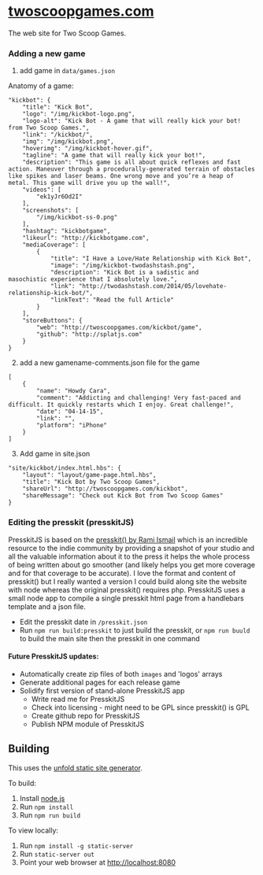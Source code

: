 [twoscoopgames.com](http://twoscoopgames.com)
=================
The web site for Two Scoop Games.


### Adding a new game

1. add game in `data/games.json`

  Anatomy of a game:
  ```
  "kickbot": {
      "title": "Kick Bot",
      "logo": "/img/kickbot-logo.png",
      "logo-alt": "Kick Bot - A game that will really kick your bot! from Two Scoop Games.",
      "link": "/kickbot/",
      "img": "/img/kickbot.png",
      "hoverimg": "/img/kickbot-hover.gif",
      "tagline": "A game that will really kick your bot!",
      "description": "This game is all about quick reflexes and fast action. Maneuver through a procedurally-generated terrain of obstacles like spikes and laser beams. One wrong move and you’re a heap of metal. This game will drive you up the wall!",
      "videos": [
          "ek1yJr6Od2I"
      ],
      "screenshots": [
          "/img/kickbot-ss-0.png"
      ],
      "hashtag": "kickbotgame",
      "likeurl": "http://kickbotgame.com",
      "mediaCoverage": [
          {
              "title": "I Have a Love/Hate Relationship with Kick Bot",
              "image": "/img/kickbot-twodashstash.png",
              "description": "Kick Bot is a sadistic and masochistic experience that I absolutely love.",
              "link": "http://twodashstash.com/2014/05/lovehate-relationship-kick-bot/",
              "linkText": "Read the full Article"
          }
      ],
      "storeButtons": {
          "web": "http://twoscoopgames.com/kickbot/game",
          "github": "http://splatjs.com"
      }
  }
  ```

2. add a new gamename-comments.json file for the game

  ```
  [
      {
          "name": "Howdy Cara",
          "comment": "Addicting and challenging! Very fast-paced and difficult. It quickly restarts which I enjoy. Great challenge!",
          "date": "04-14-15",
          "link": "",
          "platform": "iPhone"
      }
  ]
```

3. Add game in site.json

  ```
  "site/kickbot/index.html.hbs": {
      "layout": "layout/game-page.html.hbs",
      "title": "Kick Bot by Two Scoop Games",
      "shareUrl": "http://twoscoopgames.com/kickbot",
      "shareMessage": "Check out Kick Bot from Two Scoop Games"
  }
  ```


### Editing the presskit (presskitJS)

PresskitJS is based on the [presskit() by Rami Ismail](https://github.com/ramiismail/dopresskit) which is an incredible resource to the indie community by providing a snapshot of your studio and all the valuable information about it to the press it helps the whole process of being written about go smoother (and likely helps you get more coverage and for that coverage to be accurate).
I love the format and content of presskit() but I really wanted a version I could build along site the website with node whereas the original presskit() requires php. PresskitJS uses a small node app to compile a single presskit html page from a handlebars template and a json file.
* Edit the presskit date in `/presskit.json`
* Run `npm run build:presskit` to just build the presskit, or `npm run buuld` to build the main site then the presskit in one command

#### Future PresskitJS updates:

* Automatically create zip files of both `images` and 'logos' arrays
* Generate additional pages for each release game
* Solidify first version of stand-alone PresskitJS app
  * Write read me for PresskitJS
  * Check into licensing - might need to be GPL since presskit() is GPL
  * Create github repo for PresskitJS
  * Publish NPM module of PresskitJS



Building
--------
This uses the [unfold static site generator](https://github.com/ericlathrop/unfold).

To build:
 1. Install [node.js](http://nodejs.org/)
 2. Run `npm install`
 3. Run `npm run build`

To view locally:
 1. Run `npm install -g static-server`
 2. Run `static-server out`
 3. Point your web browser at [http://localhost:8080](http://localhost:9080)
